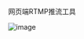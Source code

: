 网页端RTMP推流工具


![image](https://github.com/luojianghong/RTMPBroadcaster/blob/master/screenShot.png?raw=true)
